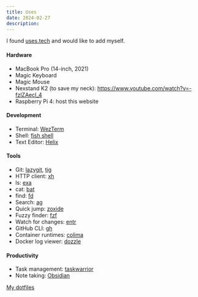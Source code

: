 ```yaml
---
title: Uses
date: 2024-02-27
description:
---
```

I found [uses.tech](https://uses.tech/) and would like to add myself.

#### Hardware
- MacBook Pro (14-inch, 2021)
- Magic Keyboard
- Magic Mouse
- Nexstand K2 (to save my neck): https://www.youtube.com/watch?v=-fzlZAecI_4
- Raspberry Pi 4: host this website

#### Development
- Terminal: [WezTerm](https://wezfurlong.org/wezterm/index.html)
- Shell: [fish shell](https://fishshell.com/)
- Text Editor: [Helix](https://helix-editor.com/)

#### Tools
- Git: [lazygit](https://github.com/jesseduffield/lazygit), [tig](https://jonas.github.io/tig/)
- HTTP client: [xh](https://github.com/ducaale/xh)
- ls: [exa](https://github.com/ogham/exa)
- cat: [bat](https://github.com/sharkdp/bat)
- find: [fd](https://github.com/sharkdp/fd)
- Search: [ag](https://github.com/ggreer/the_silver_searcher)
- Quick jump: [zoxide](https://github.com/ajeetdsouza/zoxide)
- Fuzzy finder: [fzf](https://github.com/junegunn/fzf)
- Watch for changes: [entr](https://github.com/eradman/entr)
- GitHub CLI: [gh](https://cli.github.com/)
- Container runtimes: [colima](https://github.com/abiosoft/colima)
- Docker log viewer: [dozzle](https://dozzle.dev/)

#### Productivity
- Task management: [taskwarrior](https://taskwarrior.org/)
- Note taking: [Obsidian](https://obsidian.md/)

[My dotfiles](https://github.com/quantonganh/dotfiles)